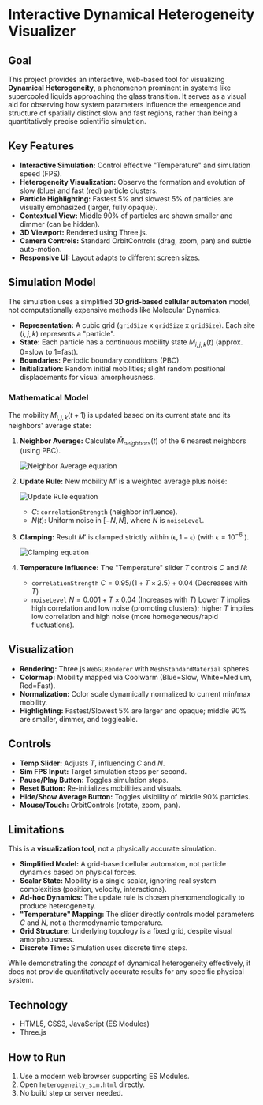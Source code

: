 # Interactive Dynamical Heterogeneity Visualizer

## Goal

This project provides an interactive, web-based tool for visualizing **Dynamical Heterogeneity**, a phenomenon prominent in systems like supercooled liquids approaching the glass transition. It serves as a visual aid for observing how system parameters influence the emergence and structure of spatially distinct slow and fast regions, rather than being a quantitatively precise scientific simulation.

## Key Features

*   **Interactive Simulation:** Control effective "Temperature" and simulation speed (FPS).
*   **Heterogeneity Visualization:** Observe the formation and evolution of slow (blue) and fast (red) particle clusters.
*   **Particle Highlighting:** Fastest 5% and slowest 5% of particles are visually emphasized (larger, fully opaque).
*   **Contextual View:** Middle 90% of particles are shown smaller and dimmer (can be hidden).
*   **3D Viewport:** Rendered using Three.js.
*   **Camera Controls:** Standard OrbitControls (drag, zoom, pan) and subtle auto-motion.
*   **Responsive UI:** Layout adapts to different screen sizes.

## Simulation Model

The simulation uses a simplified **3D grid-based cellular automaton** model, not computationally expensive methods like Molecular Dynamics.

*   **Representation:** A cubic grid (`gridSize` x `gridSize` x `gridSize`). Each site $(i,j,k)$ represents a "particle".
*   **State:** Each particle has a continuous mobility state $M_{i,j,k}(t)$ (approx. 0=slow to 1=fast).
*   **Boundaries:** Periodic boundary conditions (PBC).
*   **Initialization:** Random initial mobilities; slight random positional displacements for visual amorphousness.

### Mathematical Model

The mobility $M_{i,j,k}(t+1)$ is updated based on its current state and its neighbors' average state:

1.  **Neighbor Average:** Calculate $\bar{M}_{neighbors}(t)$ of the 6 nearest neighbors (using PBC).

    ![Neighbor Average equation](https://latex.codecogs.com/png.latex?\color{white}\bar{M}_{neighbors}(t)=\frac{1}{6}\sum_{n}M_{n}(t))

2.  **Update Rule:** New mobility $M'$ is a weighted average plus noise:

    ![Update Rule equation](https://latex.codecogs.com/png.latex?\color{white}M'_{i,j,k}(t+1)=(1-C)M_{i,j,k}(t)+C\bar{M}_{neighbors}(t)+N(t))

    *   $C$: `correlationStrength` (neighbor influence).
    *   $N(t)$: Uniform noise in $[-N, N]$, where $N$ is `noiseLevel`.

3.  **Clamping:** Result $M'$ is clamped strictly within $(\epsilon, 1 - \epsilon)$ (with $\epsilon = 10^{-6}$ ).

    ![Clamping equation](https://latex.codecogs.com/png.latex?\color{white}M_{i,j,k}(t+1)=\max(\epsilon,\min(1-\epsilon,M'_{i,j,k}(t+1))))

4.  **Temperature Influence:** The "Temperature" slider $T$ controls $C$ and $N$:
    *   `correlationStrength` $C = 0.95 / (1 + T \times 2.5) + 0.04$ (Decreases with $T$)
    *   `noiseLevel` $N = 0.001 + T \times 0.04$ (Increases with $T$)
    Lower $T$ implies high correlation and low noise (promoting clusters); higher $T$ implies low correlation and high noise (more homogeneous/rapid fluctuations).

## Visualization

*   **Rendering:** Three.js `WebGLRenderer` with `MeshStandardMaterial` spheres.
*   **Colormap:** Mobility mapped via Coolwarm (Blue=Slow, White=Medium, Red=Fast).
*   **Normalization:** Color scale dynamically normalized to current min/max mobility.
*   **Highlighting:** Fastest/Slowest 5% are larger and opaque; middle 90% are smaller, dimmer, and toggleable.

## Controls

*   **Temp Slider:** Adjusts $T$, influencing $C$ and $N$.
*   **Sim FPS Input:** Target simulation steps per second.
*   **Pause/Play Button:** Toggles simulation steps.
*   **Reset Button:** Re-initializes mobilities and visuals.
*   **Hide/Show Average Button:** Toggles visibility of middle 90% particles.
*   **Mouse/Touch:** OrbitControls (rotate, zoom, pan).

## Limitations

This is a **visualization tool**, not a physically accurate simulation.

*   **Simplified Model:** A grid-based cellular automaton, not particle dynamics based on physical forces.
*   **Scalar State:** Mobility is a single scalar, ignoring real system complexities (position, velocity, interactions).
*   **Ad-hoc Dynamics:** The update rule is chosen phenomenologically to produce heterogeneity.
*   **"Temperature" Mapping:** The slider directly controls model parameters $C$ and $N$, not a thermodynamic temperature.
*   **Grid Structure:** Underlying topology is a fixed grid, despite visual amorphousness.
*   **Discrete Time:** Simulation uses discrete time steps.

While demonstrating the *concept* of dynamical heterogeneity effectively, it does not provide quantitatively accurate results for any specific physical system.

## Technology

*   HTML5, CSS3, JavaScript (ES Modules)
*   Three.js

## How to Run

1.  Use a modern web browser supporting ES Modules.
2.  Open `heterogeneity_sim.html` directly.
3.  No build step or server needed.
